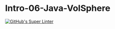 # Intro-06-Java-VolSphere

[![GitHub's Super Linter](https://github.com/ICS4U-Programming-AidanH/Intro-06-Java-VolSphere/workflows/GitHub's%20Super%20Linter/badge.svg)](https://github.com/ICS4U-Programming-AidanH/Intro-06-Java-VolSphere/actions)
